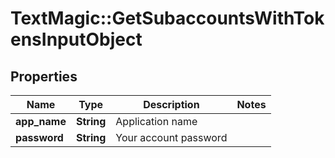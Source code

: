 # TextMagic::GetSubaccountsWithTokensInputObject

## Properties
Name | Type | Description | Notes
------------ | ------------- | ------------- | -------------
**app_name** | **String** | Application name | 
**password** | **String** | Your account password | 


